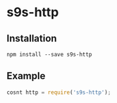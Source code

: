 # s9s-http

## Installation
```
npm install --save s9s-http
```

## Example
```javascript
cosnt http = require('s9s-http');
```